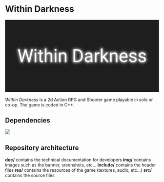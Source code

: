 # Within Darkness

![Panel](img/panel.png)

_Within Darkness_ is a 2d Action RPG and Shooter game playable in solo or co-op.
The game is coded in C++.

## Dependencies

[<img src="https://www.sfml-dev.org/images/logo.png">](https://www.sfml-dev.org/index.php)

## Repository architecture

__doc/__ contains the technical documentation for developers
__img/__ contains images such as the banner, sreenshots, etc...
__include/__ contains the header files
__res/__ contains the resources of the game (textures, audio, etc...)
__src/__ contains the source files